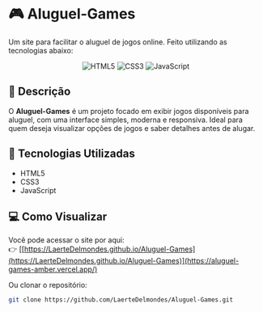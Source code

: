 # 🎮 Aluguel-Games

Um site para facilitar o aluguel de jogos online. Feito utilizando as tecnologias abaixo:

<p align="center">
  <img src="https://img.shields.io/badge/HTML5-E34F26?style=for-the-badge&logo=html5&logoColor=white" alt="HTML5"/>
  <img src="https://img.shields.io/badge/CSS3-1572B6?style=for-the-badge&logo=css3&logoColor=white" alt="CSS3"/>
  <img src="https://img.shields.io/badge/JavaScript-F7DF1E?style=for-the-badge&logo=javascript&logoColor=black" alt="JavaScript"/>
</p>

## 📖 Descrição

O **Aluguel-Games** é um projeto focado em exibir jogos disponíveis para aluguel, com uma interface simples, moderna e responsiva. Ideal para quem deseja visualizar opções de jogos e saber detalhes antes de alugar.

## 🚀 Tecnologias Utilizadas

- HTML5
- CSS3
- JavaScript

## 💻 Como Visualizar

Você pode acessar o site por aqui:  
👉 [[https://LaerteDelmondes.github.io/Aluguel-Games](https://LaerteDelmondes.github.io/Aluguel-Games)](https://aluguel-games-amber.vercel.app/)

Ou clonar o repositório:

```bash
git clone https://github.com/LaerteDelmondes/Aluguel-Games.git
